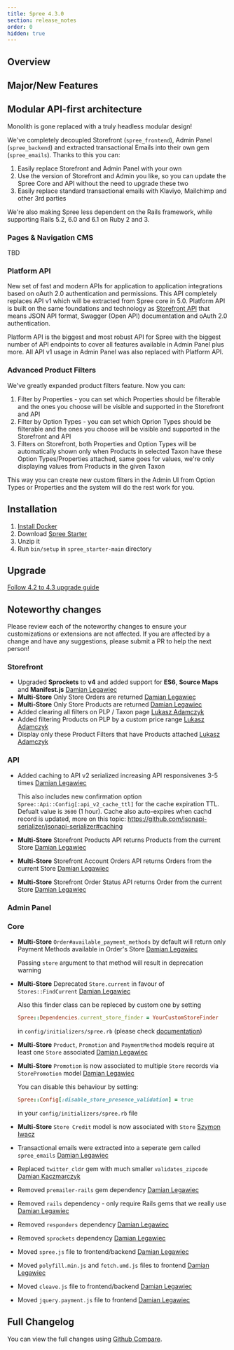 ```yaml
---
title: Spree 4.3.0
section: release_notes
order: 0
hidden: true
---
```


## Overview


## Major/New Features

## Modular API-first architecture

Monolith is gone replaced with a truly headless modular design!

We've completely decoupled Storefront (`spree_frontend`), Admin Panel (`spree_backend`) and extracted transactional Emails into their own gem (`spree_emails`). Thanks to this you can:

   1. Easily replace Storefront and Admin Panel with your own
   2. Use the version of Storefront and Admin you like, so you can update the Spree Core and API without the need to upgrade these two
   3. Easily replace standard transactional emails with Klaviyo, Mailchimp and other 3rd parties
 
We're also making Spree less dependent on the Rails framework, while supporting Rails 5.2, 6.0 and 6.1 on Ruby 2 and 3.

### Pages & Navigation CMS

TBD

### Platform API

New set of fast and modern APIs for application to application integrations based on oAuth 2.0 authentication and permissions.
This API completely replaces API v1 which will be extracted from Spree core in 5.0. Platform API is built on the same 
foundations and technology as [Storefront API](https://api.spreecommerce.org/docs/api-v2/api/docs/v2/storefront/index.yaml) 
that means JSON API format, Swagger (Open API) documentation and oAuth 2.0 authentication.

Platform API is the biggest and most robust API for Spree with the biggest number of API endpoints to cover all features
available in Admin Panel plus more. All API v1 usage in Admin Panel was also replaced with Platform API.

### Advanced Product Filters

We've greatly expanded product filters feature. Now you can:

1. Filter by Properties - you can set which Properties should be filterable and the ones you choose will be visible and supported in the Storefront and API
2. Filter by Option Types - you can set which Oprion Types should be filterable and the ones you choose will be visible and supported in the Storefront and API
3. Filters on Storefront, both Properties and Option Types will be automatically shown only when Products in selected Taxon have these Option Types/Properties attached, same goes for values, we're only displaying values from Products in the given Taxon

This way you can create new custom filters in the Admin UI from Option Types or Properties and the system will do the rest work for you.

## Installation

1. [Install Docker](https://docs.docker.com/get-docker/)
2. Download [Spree Starter](https://github.com/spree/spree_starter/archive/main.zip)
3. Unzip it
4. Run `bin/setup` in `spree_starter-main` directory

## Upgrade

[Follow 4.2 to 4.3 upgrade guide](/developer/upgrades/four-dot-two-to-four-dot-three.html)

## Noteworthy changes

Please review each of the noteworthy changes to ensure your customizations or extensions are not affected. If you are affected by a change and have any suggestions, please submit a PR to help the next person!

### Storefront

* Upgraded **Sprockets** to **v4** and added support for **ES6**, **Source Maps** and **Manifest.js**  [Damian Legawiec](https://github.com/spree/spree/pull/10852)
* **Multi-Store** Only Store Orders are returned [Damian Legawiec](https://github.com/spree/spree/pull/11126/commits/a694445a99a41f36825666fe04f73f020951fa2e)
* **Multi-Store** Only Store Products are returned [Damian Legawiec](https://github.com/spree/spree/pull/11126/commits/e72ced9330e371211027d7a3371792d8fd5ed6e1)
* Added clearing all filters on PLP / Taxon page [Lukasz Adamczyk](https://github.com/spree/spree/pull/11031)
* Added filtering Products on PLP by a custom price range [Lukasz Adamczyk](https://github.com/spree/spree/pull/11007)
* Display only these Product Filters that have Products attached [Lukasz Adamczyk](https://github.com/spree/spree/pull/11023/files)

### API

* Added caching to API v2 serialized increasing API responsivenes 3-5 times [Damian Legawiec](https://github.com/spree/spree/pull/10875)

    This also includes new confirmation option `Spree::Api::Config[:api_v2_cache_ttl]` for the cache expiration TTL. Defualt value is `3600` (1 hour). Cache also auto-expires when cachd record is updated, more on this topic: https://github.com/jsonapi-serializer/jsonapi-serializer#caching
    
* **Multi-Store** Storefront Products API returns Products from the current Store [Damian Legawiec](https://github.com/spree/spree/pull/11126)
* **Multi-Store** Storefront Account Orders API returns Orders from the current Store [Damian Legawiec](https://github.com/spree/spree/pull/11126)
* **Multi-Store** Storefront Order Status API returns Order from the current Store [Damian Legawiec](https://github.com/spree/spree/pull/11126)

### Admin Panel

### Core

* **Multi-Store** `Order#available_payment_methods` by default will return only Payment Methods available in Order's Store [Damian Legawiec](https://github.com/spree/spree/pull/11126/commits/8f52301c8178e04bb1aa6a03cde5ebb9f0063cbb)

    Passing `store` argument to that method will result in deprecation warning
* **Multi-Store** Deprecated `Store.current` in favour of ` Stores::FindCurrent` [Damian Legawiec](https://github.com/spree/spree/pull/11126/commits/f3414d67b92a2b1d2eb920abab95ff48ab8afd72)

  Also this finder class can be repleced by custom one by setting 
  
  ```ruby
  Spree::Dependencies.current_store_finder = YourCustomStoreFinder
  ``` 
  in `config/initializers/spree.rb` (please check [documentation](https://guides.spreecommerce.org/developer/customization/dependencies.html))
* **Multi-Store** `Product`, `Promotion` and `PaymentMethod` models require at least one `Store` associated [Damian Legawiec](https://github.com/spree/spree/pull/11141)
* **Multi-Store** `Promotion` is now associated to multiple `Store` records via `StorePromotion` model [Damian Legawiec](https://github.com/spree/spree/pull/11167)
    
    You can disable this behaviour by setting:

    ```ruby
    Spree::Config[:disable_store_presence_validation] = true
    ```

    in your `config/initializers/spree.rb` file

* **Multi-Store** `Store Credit` model is now associated with `Store` [Szymon Iwacz](https://github.com/spree/spree/pull/11155)
* Transactional emails were extracted into a seperate gem called `spree_emails` [Damian Legawiec](https://github.com/spree/spree/pull/11110/commits/1ebb0dd8c7f8f7e296f21c630886b05869b6acbc)
* Replaced `twitter_cldr` gem with much smaller `validates_zipcode` [Damian Kaczmarczyk](https://github.com/spree/spree/pull/11077)
* Removed `premailer-rails` gem dependency [Damian Legawiec](https://github.com/spree/spree/pull/11041/commits/2726da8db3992306fcde58175e17a379029e2955)
* Removed `rails` dependency - only require Rails gems that we really use [Damian Legawiec](https://github.com/spree/spree/pull/11041/commits/2dc16c59204257e7e01cee386d9cad4824f4c107)
* Removed `responders` dependency [Damian Legawiec](https://github.com/spree/spree/pull/11041/commits/9751b9b9cd02c3f88a7727eade676f6635c4da09)
* Removed `sprockets` dependency [Damian Legawiec](https://github.com/spree/spree/pull/11041/commits/f87c44fbd3b4a99c6fa04cf089655e84efb29a56)
* Moved `spree.js` file to frontend/backend [Damian Legawiec](https://github.com/spree/spree/pull/11110/commits/57d1bd9d9d44525c2cbac769726bc617e6e7e809)
* Moved `polyfill.min.js` and `fetch.umd.js` files to frontend [Damian Legawiec](https://github.com/spree/spree/pull/11110/commits/e0d2901665cbf56633e8d86b2a822b4f5b916a0b)
* Moved `cleave.js` file to frontend/backend [Damian Legawiec](https://github.com/spree/spree/pull/11110/commits/2dc959d3c0c75c3efe7494ec754c127cb8a392d4)
* Moved `jquery.payment.js` file to frontend [Damian Legawiec](https://github.com/spree/spree/pull/11110/commits/3605d678486312eefd725f4ee6918c93bd3215ca)

## Full Changelog

You can view the full changes using [Github Compare](https://github.com/spree/spree/compare/4-2-stable...4-3-stable).
